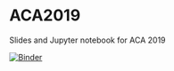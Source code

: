 # ACA2019
Slides and Jupyter notebook for ACA 2019

[![Binder](https://mybinder.org/badge_logo.svg)](https://mybinder.org/v2/gh/phubert/ACA2019/master?filepath=ACA2019.ipynb)
